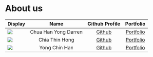 # About us


Display |         Name         |             Github Profile             | Portfolio 
--------|:--------------------:|:--------------------------------------:|:---------:
![](https://via.placeholder.com/100.png?text=Photo) | Chua Han Yong Darren | [Github](https://github.com/chydarren) | [Portfolio](docs/team/chuahanyongdarren.md)
![](https://via.placeholder.com/100.png?text=Photo) | Chia Thin Hong | [Github](https://github.com/wcwy) | [Portfolio](docs/team/chiathinhong.md)
![](https://via.placeholder.com/100.png?text=Photo) | Yong Chin Han | [Github](https://github.com/chinhan99) | [Portfolio](docs/team/chinhan99.md)
